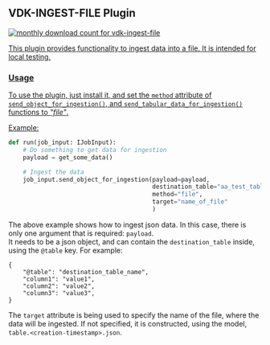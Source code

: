## VDK-INGEST-FILE Plugin

<a href="https://pypistats.org/packages/vdk-ingest-file" alt="Monthly Downloads">
        <img src="https://img.shields.io/pypi/dm/vdk-ingest-file.svg" alt="monthly download count for vdk-ingest-file">

This plugin provides functionality to ingest data into a file. It is intended for local testing.

### Usage

To use the plugin, just install it, and set the `method` attribute of `send_object_for_ingestion()`,
and `send_tabular_data_for_ingestion()` functions to _"file"_.

Example:
```python
def run(job_input: IJobInput):
    # Do something to get data for ingestion
    payload = get_some_data()

    # Ingest the data
    job_input.send_object_for_ingestion(payload=payload,
                                        destination_table="aa_test_table",
                                        method="file",
                                        target="name_of_file"
                                        )
```
The above example shows how to ingest json data. In this case, there is only one argument that is required: `payload`.
<br>
It needs to be a json object, and can contain the `destination_table` inside, using the `@table` key. For example:
```
{
    "@table": "destination_table_name",
    "column1": "value1",
    "column2": "value2",
    "column3": "value3",
}
```
The `target` attribute is being used to specify the name of the file, where the data will be ingested. If not specified, it is constructed,
using the model, `table.<creation-timestamp>.json`.<br>
